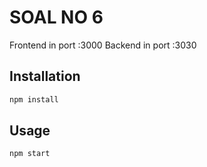 # SOAL NO 6

Frontend in port :3000
Backend in port :3030

## Installation

```bash
npm install
```

## Usage

```bash
npm start
```
